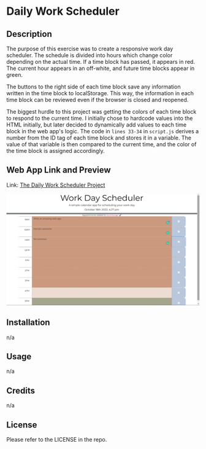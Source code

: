 # Daily Work Scheduler

## Description

The purpose of this exercise was to create a responsive work day scheduler. The schedule is divided into hours which change color depending on the actual time. If a time block has passed, it appears in red. The current hour appears in an off-white, and future time blocks appear in green. 

The buttons to the right side of each time block save any information written in the time block to localStorage. This way, the information in each time block can be reviewed even if the browser is closed and reopened.

The biggest hurdle to this project was getting the colors of each time block to respond to the current time. I initially chose to hardcode values into the HTML initially, but later decided to dynamically add values to each time block in the web app's logic. The code in `lines 33-34` in `script.js` derives a number from the ID tag of each time block and stores it in a variable. The value of that variable is then compared to the current time, and the color of the time block is assigned accordingly.


## Web App Link and Preview

Link: [The Daily Work Scheduler Project](https://zberkley88.github.io/daily-schedule-project/)

![The Daily Work Scheduler Project](./assets/images/Screenshot%202022-10-18%20162940.jpg)


## Installation

n/a 

## Usage

 n/a

## Credits

n/a 

## License

Please refer to the LICENSE in the repo.